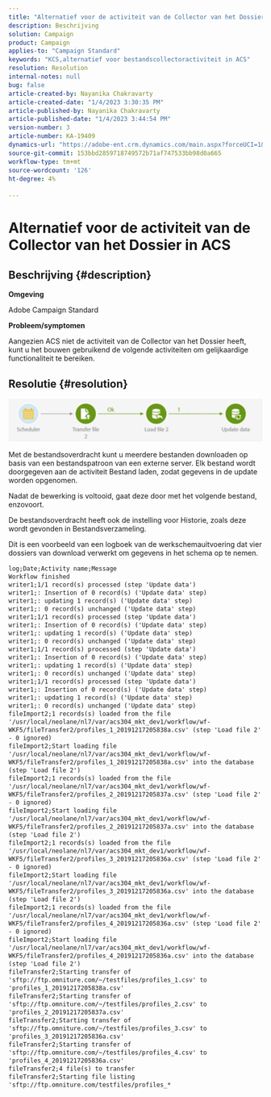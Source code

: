 ```yaml
---
title: "Alternatief voor de activiteit van de Collector van het Dossier in ACS"
description: Beschrijving
solution: Campaign
product: Campaign
applies-to: "Campaign Standard"
keywords: "KCS,alternatief voor bestandscollectoractiviteit in ACS"
resolution: Resolution
internal-notes: null
bug: false
article-created-by: Nayanika Chakravarty
article-created-date: "1/4/2023 3:30:35 PM"
article-published-by: Nayanika Chakravarty
article-published-date: "1/4/2023 3:44:54 PM"
version-number: 3
article-number: KA-19409
dynamics-url: "https://adobe-ent.crm.dynamics.com/main.aspx?forceUCI=1&pagetype=entityrecord&etn=knowledgearticle&id=174e67b4-448c-ed11-81ac-6045bd006ce9"
source-git-commit: 153bbd2859718749572b71af747533bb98d0a665
workflow-type: tm+mt
source-wordcount: '126'
ht-degree: 4%

---
```


# Alternatief voor de activiteit van de Collector van het Dossier in ACS

## Beschrijving {#description}


<b>Omgeving</b>

Adobe Campaign Standard

<b>Probleem/symptomen</b>

Aangezien ACS niet de activiteit van de Collector van het Dossier heeft, kunt u het bouwen gebruikend de volgende activiteiten om gelijkaardige functionaliteit te bereiken.


## Resolutie {#resolution}


![](assets/8e624e34-2cce-ec11-a7b5-0022480a8e40.png)

Met de bestandsoverdracht kunt u meerdere bestanden downloaden op basis van een bestandspatroon van een externe server. Elk bestand wordt doorgegeven aan de activiteit Bestand laden, zodat gegevens in de update worden opgenomen.

Nadat de bewerking is voltooid, gaat deze door met het volgende bestand, enzovoort.

De bestandsoverdracht heeft ook de instelling voor Historie, zoals deze wordt gevonden in Bestandsverzameling.

Dit is een voorbeeld van een logboek van de werkschemauitvoering dat vier dossiers van download verwerkt om gegevens in het schema op te nemen.




```
log;Date;Activity name;Message
Workflow finished
writer1;1/1 record(s) processed (step 'Update data')
writer1;: Insertion of 0 record(s) ('Update data' step)
writer1;: updating 1 record(s) ('Update data' step)
writer1;: 0 record(s) unchanged ('Update data' step)
writer1;1/1 record(s) processed (step 'Update data')
writer1;: Insertion of 0 record(s) ('Update data' step)
writer1;: updating 1 record(s) ('Update data' step)
writer1;: 0 record(s) unchanged ('Update data' step)
writer1;1/1 record(s) processed (step 'Update data')
writer1;: Insertion of 0 record(s) ('Update data' step)
writer1;: updating 1 record(s) ('Update data' step)
writer1;: 0 record(s) unchanged ('Update data' step)
writer1;1/1 record(s) processed (step 'Update data')
writer1;: Insertion of 0 record(s) ('Update data' step)
writer1;: updating 1 record(s) ('Update data' step)
writer1;: 0 record(s) unchanged ('Update data' step)
fileImport2;1 records(s) loaded from the file '/usr/local/neolane/nl7/var/acs304_mkt_dev1/workflow/wf-WKF5/fileTransfer2/profiles_1_20191217205838a.csv' (step 'Load file 2' - 0 ignored)
fileImport2;Start loading file '/usr/local/neolane/nl7/var/acs304_mkt_dev1/workflow/wf-WKF5/fileTransfer2/profiles_1_20191217205838a.csv' into the database (step 'Load file 2')
fileImport2;1 records(s) loaded from the file '/usr/local/neolane/nl7/var/acs304_mkt_dev1/workflow/wf-WKF5/fileTransfer2/profiles_2_20191217205837a.csv' (step 'Load file 2' - 0 ignored)
fileImport2;Start loading file '/usr/local/neolane/nl7/var/acs304_mkt_dev1/workflow/wf-WKF5/fileTransfer2/profiles_2_20191217205837a.csv' into the database (step 'Load file 2')
fileImport2;1 records(s) loaded from the file '/usr/local/neolane/nl7/var/acs304_mkt_dev1/workflow/wf-WKF5/fileTransfer2/profiles_3_20191217205836a.csv' (step 'Load file 2' - 0 ignored)
fileImport2;Start loading file '/usr/local/neolane/nl7/var/acs304_mkt_dev1/workflow/wf-WKF5/fileTransfer2/profiles_3_20191217205836a.csv' into the database (step 'Load file 2')
fileImport2;1 records(s) loaded from the file '/usr/local/neolane/nl7/var/acs304_mkt_dev1/workflow/wf-WKF5/fileTransfer2/profiles_4_20191217205836a.csv' (step 'Load file 2' - 0 ignored)
fileImport2;Start loading file '/usr/local/neolane/nl7/var/acs304_mkt_dev1/workflow/wf-WKF5/fileTransfer2/profiles_4_20191217205836a.csv' into the database (step 'Load file 2')
fileTransfer2;Starting transfer of 'sftp://ftp.omniture.com/~/testfiles/profiles_1.csv' to 'profiles_1_20191217205838a.csv'
fileTransfer2;Starting transfer of 'sftp://ftp.omniture.com/~/testfiles/profiles_2.csv' to 'profiles_2_20191217205837a.csv'
fileTransfer2;Starting transfer of 'sftp://ftp.omniture.com/~/testfiles/profiles_3.csv' to 'profiles_3_20191217205836a.csv'
fileTransfer2;Starting transfer of 'sftp://ftp.omniture.com/~/testfiles/profiles_4.csv' to 'profiles_4_20191217205836a.csv'
fileTransfer2;4 file(s) to transfer
fileTransfer2;Starting file listing 'sftp://ftp.omniture.com/testfiles/profiles_*
```



